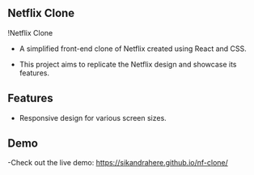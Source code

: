 ## Netflix Clone
!Netflix Clone

- A simplified front-end clone of Netflix created using React and CSS.

- This project aims to replicate the Netflix design and showcase its features.

## Features

- Responsive design for various screen sizes.

## Demo

-Check out the live demo: https://sikandrahere.github.io/nf-clone/
